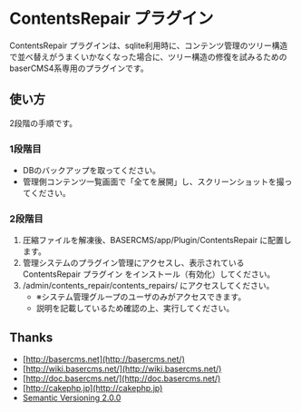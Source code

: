 # ContentsRepair プラグイン

ContentsRepair プラグインは、sqlite利用時に、コンテンツ管理のツリー構造で並べ替えがうまくいかなくなった場合に、ツリー構造の修復を試みるためのbaserCMS4系専用のプラグインです。


## 使い方

2段階の手順です。


### 1段階目

- DBのバックアップを取ってください。
- 管理側コンテンツ一覧画面で「全てを展開」し、スクリーンショットを撮ってください。


### 2段階目

1. 圧縮ファイルを解凍後、BASERCMS/app/Plugin/ContentsRepair に配置します。
2. 管理システムのプラグイン管理にアクセスし、表示されている ContentsRepair プラグイン をインストール（有効化）してください。
3. /admin/contents_repair/contents_repairs/ にアクセスしてください。
    - ※システム管理グループのユーザのみがアクセスできます。
    - 説明を記載しているため確認の上、実行してください。


## Thanks

- [http://basercms.net](http://basercms.net/)
- [http://wiki.basercms.net/](http://wiki.basercms.net/)
- [http://doc.basercms.net/](http://doc.basercms.net/)
- [http://cakephp.jp](http://cakephp.jp)
- [Semantic Versioning 2.0.0](http://semver.org/lang/ja/)
